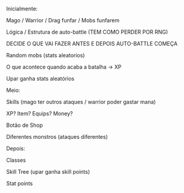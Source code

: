 Inicialmente:
	
Mago / Warrior / Drag funfar / Mobs funfarem 

Lógica /  Estrutura de auto-battle (TEM COMO PERDER POR RNG)

DECIDE O QUE VAI FAZER ANTES E DEPOIS AUTO-BATTLE COMEÇA

Random mobs (stats aleatorios)

O que acontece quando acaba a batalha -> XP

Upar ganha stats aleatórios

Meio:

Skills (mago ter outros ataques / warrior poder gastar mana)

XP? Item? Equips? Money?

Botão de Shop

Diferentes monstros (ataques diferentes)

Depois:

Classes

Skill Tree (upar ganha skill points)

Stat points